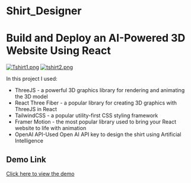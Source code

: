 # Shirt_Designer
# Build and Deploy an AI-Powered 3D Website Using React
[![Tshirt1.png](https://i.postimg.cc/X7BDZ3Kf/Tshirt1.png)](https://postimg.cc/ZCZLgGMn)
[![tshirt2.png](https://i.postimg.cc/YC3V7RfZ/tshirt2.png)](https://postimg.cc/tssDthcN)

In this project I used:
- ThreeJS - a powerful 3D graphics library for rendering and animating the 3D model
- React Three Fiber - a popular library for creating 3D graphics with ThreeJS in React
- TailwindCSS - a popular utility-first CSS styling framework
- Framer Motion - the most popular library used to bring your React website to life with animation
- OpenAI API-Used Open AI API key to design the shirt using Artificial Intelligence

## Demo Link
[Click here to view the demo](https://3dshirtdesigner.fun/)
